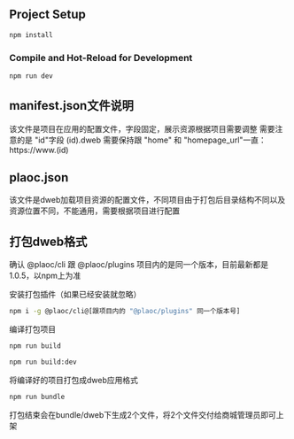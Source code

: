 ## Project Setup

```sh
npm install
```

### Compile and Hot-Reload for Development

```sh
npm run dev
```

## manifest.json文件说明
该文件是项目在应用的配置文件，字段固定，展示资源根据项目需要调整
需要注意的是 "id"字段 (id).dweb 需要保持跟 "home" 和 "homepage_url"一直：https://www.(id)

## plaoc.json
该文件是dweb加载项目资源的配置文件，不同项目由于打包后目录结构不同以及资源位置不同，不能通用，需要根据项目进行配置

## 打包dweb格式

确认 @plaoc/cli 跟 @plaoc/plugins 项目内的是同一个版本，目前最新都是1.0.5，以npm上为准

安装打包插件（如果已经安装就忽略）
```sh
npm i -g @plaoc/cli@[跟项目内的 "@plaoc/plugins" 同一个版本号]
```

编译打包项目

```sh 正式
npm run build
```

```sh 测试
npm run build:dev 
```

将编译好的项目打包成dweb应用格式
```sh 
npm run bundle
```

打包结束会在bundle/dweb下生成2个文件，将2个文件交付给商城管理员即可上架



